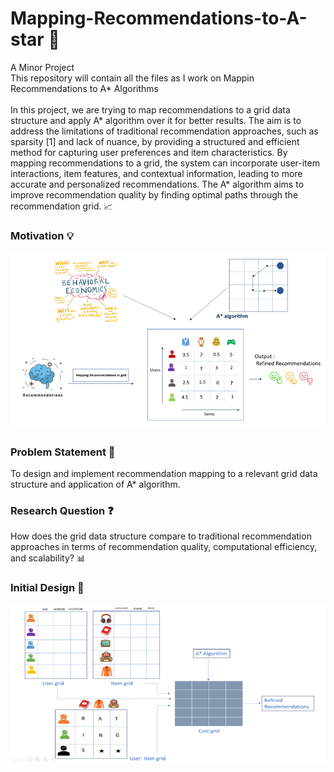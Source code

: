 # Mapping-Recommendations-to-A-star :rocket:
A Minor Project<br>
This repository will contain all the files as I work on Mappin Recommendations to A* Algorithms
<br><br>
In this project, we are trying to map recommendations to a grid data structure and apply A* algorithm over it for better results. The aim is to address the limitations of traditional recommendation approaches, such as sparsity [1] and lack of nuance, by providing a structured and efficient method for capturing user preferences and item characteristics. By mapping recommendations to a grid, the system can incorporate user-item interactions, item features, and contextual information, leading to more accurate and personalized recommendations. The A* algorithm aims to improve recommendation quality by finding optimal paths through the recommendation grid. :chart_with_upwards_trend:

### Motivation :bulb:
![Motivation](motivation.png)

### Problem Statement :thinking:
To design and implement recommendation mapping to a relevant grid data structure and application of A* algorithm.

### Research Question :question:
How does the grid data structure compare to traditional recommendation approaches in terms of recommendation quality, computational efficiency, and scalability? :bar_chart:

### Initial Design :pencil:
![Inital Design](initial_design.png)
